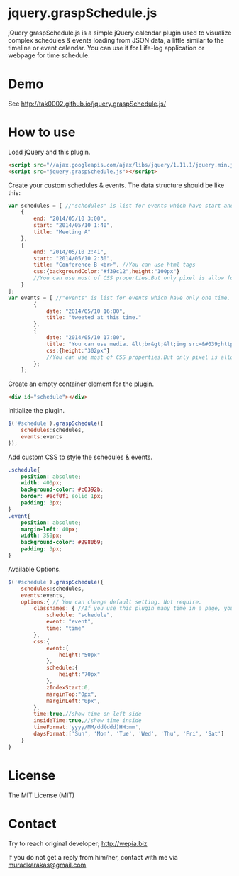 jquery.graspSchedule.js
=======================

jQuery graspSchedule.js is a simple jQuery calendar plugin used to visualize complex schedules & events loading from JSON data, a little similar to the timeline or event calendar.
You can use it for Life-log application or webpage for time schedule.


Demo
===================

See http://tak0002.github.io/jquery.graspSchedule.js/


How to use
====================

Load jQuery and this plugin.

```html
<script src="//ajax.googleapis.com/ajax/libs/jquery/1.11.1/jquery.min.js"></script>
<script src="jquery.graspSchedule.js"></script>
```

Create your custom schedules & events. The data structure should be like this:

```javascript
var schedules = [ //"schedules" is list for events which have start and end.
    {
        end: "2014/05/10 3:00",
        start: "2014/05/10 1:40",
        title: "Meeting A"
    },
    {
        end: "2014/05/10 2:41",
        start: "2014/05/10 2:30",
        title: "Conference B <br>", //You can use html tags
        css:{backgroundColor:"#f39c12",height:"100px"}
        //You can use most of CSS properties.But only pixel is allow for height.
    }
];
var events = [ //"events" is list for events which have only one time.
        {
            date: "2014/05/10 16:00",
            title: "tweeted at this time."
        },
        {
            date: "2014/05/10 17:00",
            title: "You can use media. &lt;br&gt;&lt;img src=&#039;http://wepia.biz/wlogo.png&#039;/&gt;",
            css:{height:"302px"}
            //You can use most of CSS properties.But only pixel is allow for height.
        };
    ];
```

Create an empty container element for the plugin.

```html
<div id="schedule"></div>
```

Initialize the plugin.

```javascript
$('#schedule').graspSchedule({
    schedules:schedules,
    events:events
});
```

Add custom CSS to style the schedules & events.

```css
.schedule{
    position: absolute; 
    width: 400px;
    background-color: #c0392b;
    border: #ecf0f1 solid 1px;
    padding: 3px;
}
.event{
    position: absolute;
    margin-left: 40px;
    width: 350px;
    background-color: #2980b9;
    padding: 3px;
}
```

Available Options.

```javascript
$('#schedule').graspSchedule({
    schedules:schedules,
    events:events,
    options:{ // You can change default setting. Not require.
        classnames: { //If you use this plugin many time in a page, you have to change these.
            schedule: "schedule",
            event: "event",
            time: "time"
        },
        css:{
            event:{
                height:"50px"
            },
            schedule:{
                height:"70px"
            },
            zIndexStart:0,
            marginTop:"0px",
            marginLeft:"0px",
        },
        time:true,//show time on left side
        insideTime:true,//show time inside
        timeFormat:'yyyy/MM/dd(ddd)HH:mm',
        daysFormat:['Sun', 'Mon', 'Tue', 'Wed', 'Thu', 'Fri', 'Sat']
    }
}
```


License
====================

The MIT License (MIT)

Contact
====================
Try to reach original developer;
http://wepia.biz

If you do not get a reply from him/her, contact with me via muradkarakas@gmail.com

